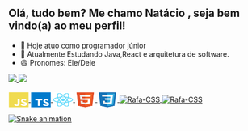 ## Olá, tudo bem? Me chamo Natácio , seja bem vindo(a) ao meu perfil! 

- 🔭 Hoje atuo como programador júnior 
- 🌱 Atualmente Estudando Java,React e arquitetura de software.
- 😄 Pronomes: Ele/Dele

 <div>
  <a href="https://www.linkedin.com/in/igor-vinicius-b17329209/">
  <img height="150em" src="https://github-readme-stats.vercel.app/api?username=natacio&show_icons=true&theme=dark&include_all_commits=true&count_private=true"/>
  <img height="150em" src="https://github-readme-stats.vercel.app/api/top-langs/?username=natacio&layout=compact&langs_count=7&theme=dark"/>
</div>
  
<div style="display: inline_block"><br>
  <img align="center" alt="Rafa-Js" height="30" width="40" src="https://raw.githubusercontent.com/devicons/devicon/master/icons/javascript/javascript-plain.svg">
  <img align="center" alt="Rafa-Ts" height="30" width="40" src="https://raw.githubusercontent.com/devicons/devicon/master/icons/typescript/typescript-plain.svg">
  <img align="center" alt="Rafa-React" height="30" width="40" src="https://raw.githubusercontent.com/devicons/devicon/master/icons/react/react-original.svg">
  <img align="center" alt="Rafa-HTML" height="30" width="40" src="https://raw.githubusercontent.com/devicons/devicon/master/icons/html5/html5-original.svg">
  <img align="center" alt="Rafa-CSS" height="30" width="40" src="https://raw.githubusercontent.com/devicons/devicon/master/icons/css3/css3-original.svg">
  
  <img align="center" alt="Rafa-CSS" height="40" width="50" src="https://cdn.jsdelivr.net/gh/devicons/devicon/icons/php/php-original.svg">
  
  <img align="center" alt="Rafa-CSS" height="40" width="50" src="https://cdn.jsdelivr.net/gh/devicons/devicon/icons/laravel/laravel-plain-wordmark.svg" />
          
 
 
 ![Snake animation](https://github.com/Natacio/Natacio/blob/output/github-contribution-grid-snake.svg)
</div>
